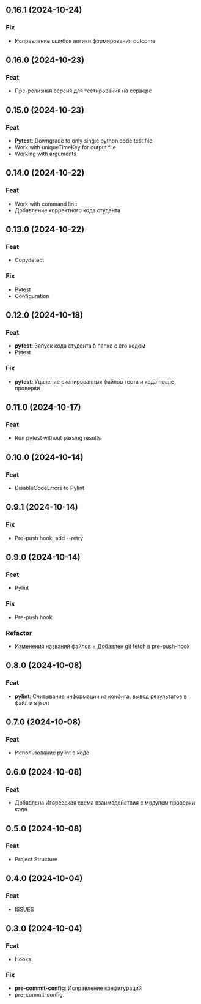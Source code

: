 ## 0.16.1 (2024-10-24)

### Fix

- Исправление ошибок логики формирования outcome

## 0.16.0 (2024-10-23)

### Feat

- Пре-релизная версия для тестирования на сервере

## 0.15.0 (2024-10-23)

### Feat

- **Pytest**: Downgrade to only single python code test file
- Work with uniqueTimeKey for output file
- Working with arguments

## 0.14.0 (2024-10-22)

### Feat

- Work with command line
- Добавление корректного кода студента

## 0.13.0 (2024-10-22)

### Feat

- Copydetect

### Fix

- Pytest
- Configuration

## 0.12.0 (2024-10-18)

### Feat

- **pytest**: Запуск кода студента в папке с его кодом
- Pytest

### Fix

- **pytest**: Удаление скопированных файлов теста и кода после проверки

## 0.11.0 (2024-10-17)

### Feat

- Run pytest without parsing results

## 0.10.0 (2024-10-14)

### Feat

- DisableCodeErrors to Pylint

## 0.9.1 (2024-10-14)

### Fix

- Pre-push hook, add --retry

## 0.9.0 (2024-10-14)

### Feat

- Pylint

### Fix

- Pre-push hook

### Refactor

- Изменения названий файлов + Добавлен git fetch в pre-push-hook

## 0.8.0 (2024-10-08)

### Feat

- **pylint**: Считывание информации из конфига, вывод результатов в файл и в json

## 0.7.0 (2024-10-08)

### Feat

- Использование pylint в коде

## 0.6.0 (2024-10-08)

### Feat

- Добавлена Игоревская схема взаимодействия с модулем проверки кода

## 0.5.0 (2024-10-08)

### Feat

- Project Structure

## 0.4.0 (2024-10-04)

### Feat

- ISSUES

## 0.3.0 (2024-10-04)

### Feat

- Hooks

### Fix

- **pre-commit-config**: Исправление конфигураций
- pre-commit-config
